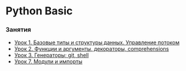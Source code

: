 # Python Basic


### Занятия

- [Урок 1. Базовые типы и структуры данных. Управление потоком](lessons/lesson.1/)
- [Урок 2. Функции и аргументы, декораторы, comprehensions](lessons/lesson.2/)
- [Урок 3. Генераторы; git, shell](lessons/lesson.3/)
- [Урок 7. Модули и импорты](lessons/lesson.7/)
